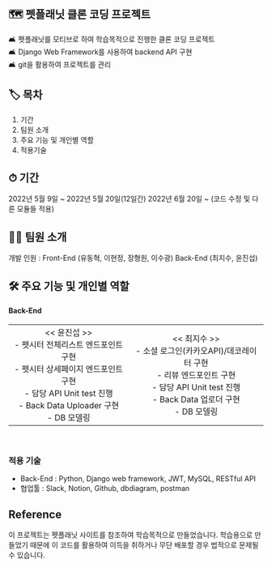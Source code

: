 ## 🗺  펫플래닛 클론 코딩 프로젝트
🛋   펫플래닛를 모티브로 하여 학습목적으로 진행한 클론 코딩 프로젝트<br>
🛋  Django Web Framework를 사용하여 backend API 구현<br>
🛋  git을 활용하여 프로젝트를 관리<br>

## 🏷 목차
1. 기간
2. 팀원 소개
3. 주요 기능 및 개인별 역할
4. 적용기술

## ⏱ 기간
2022년 5월 9일 ~ 2022년 5월 20일(12일간)
2022년 6월 20일 ~ (코드 수정 및 다른 모듈들 적용)

## 🙋‍♀️ 팀원 소개
개발 인원 : Front-End (유동혁, 이현정, 장형원, 이수광)
          Back-End (최지수, 윤진섭)
          
## 🛠 주요 기능 및 개인별 역할

 <h4>  Back-End </h4>
  <table style="text-align:center;">
    <tr>
      <td>
                << 윤진섭 >><br>
        - 펫시터 전체리스트 엔드포인트 구현<br>
        - 펫시터 상세페이지 엔드포인트 구현<br>
        - 담당 API Unit test 진행<br>
        - Back Data Uploader 구현<br>
        - DB 모델링
      </td>
      <td>
                << 최지수 >><br>
        - 소셜 로그인(카카오API)/데코레이터 구현<br>
        - 리뷰 엔드포인트 구현<br>
        - 담당 API Unit test 진행<br>
        - Back Data 업로더 구현<br>
        - DB 모델링
      </td>
    </tr>       
  </table>
<br>  

### 적용 기술
- Back-End : Python, Django web framework, JWT, MySQL, RESTful API
- 협업툴 : Slack, Notion, Github, dbdiagram, postman

## Reference
이 프로젝트는 펫플래닛 사이트를 참조하여 학습목적으로 만들었습니다.
학습용으로 만들었기 때문에 이 코드를 활용하여 이득을 취하거나 무단 배포할 경우 법적으로 문제될 수 있습니다.
